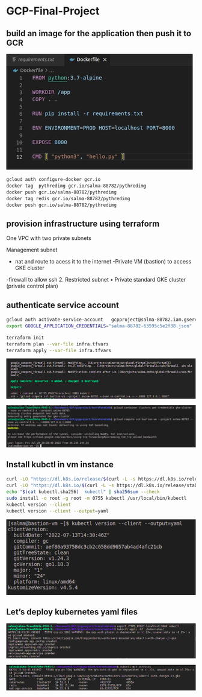 # GCP-Final-Project

## build an image for the application then push it to GCR

![alt](./GCP-Final-Project%20e0c575796b77428d9a2a6d72509b8c27/14fd19c9-b0cf-49f9-aaf1-ab13000d90f1.png)

```bash
gcloud auth configure-docker gcr.io
docker tag  pythredimg gcr.io/salma-88782/pythredimg
docker push gcr.io/salma-88782/pythredimg
docker tag redis gcr.io/salma-88782/pythredimg
docker push gcr.io/salma-88782/pythredimg
```

## provision infrastructure using terraform

One VPC with two private subnets 

Management subnet
- nat and route to acess it to the internet
-Private VM (bastion) to access  GKE cluster

-firewall to allow ssh
2. Restricted subnet 
• Private standard GKE cluster (private control plan)

## authenticate service account

```bash
gcloud auth activate-service-account   gcpproject@salma-88782.iam.gserviceaccount.com --project=salma-88782 --key-file="salma-88782-63595c5e2f38.json"
export GOOGLE_APPLICATION_CREDENTIALS="salma-88782-63595c5e2f38.json"
```

```bash
terraform init
terraform plan --var-file infra.tfvars
terraform apply --var-file infra.tfvars
```

![Screenshot from 2022-07-30 04-48-12.png](GCP-Final-Project%20e0c575796b77428d9a2a6d72509b8c27/Screenshot_from_2022-07-30_04-48-12.png)

![Screenshot from 2022-07-29 22-49-43.png](GCP-Final-Project%20e0c575796b77428d9a2a6d72509b8c27/Screenshot_from_2022-07-29_22-49-43.png)

## Install kubctl in vm instance

```bash
curl -LO "https://dl.k8s.io/release/$(curl -L -s https://dl.k8s.io/release/stable.txt)/bin/linux/amd64/kubectl"
curl -LO "https://dl.k8s.io/$(curl -L -s https://dl.k8s.io/release/stable.txt)/bin/linux/amd64/kubectl.sha256"
echo "$(cat kubectl.sha256)  kubectl" | sha256sum --check
sudo install -o root -g root -m 0755 kubectl /usr/local/bin/kubectl
kubectl version --client
kubectl version --client --output=yaml
```

![Screenshot from 2022-07-29 22-54-52.png](GCP-Final-Project%20e0c575796b77428d9a2a6d72509b8c27/Screenshot_from_2022-07-29_22-54-52.png)

## Let’s deploy kubernetes yaml files

![Screenshot from 2022-07-30 04-49-05.png](GCP-Final-Project%20e0c575796b77428d9a2a6d72509b8c27/Screenshot_from_2022-07-30_04-49-05.png)

![Screenshot from 2022-07-30 04-49-20.png](GCP-Final-Project%20e0c575796b77428d9a2a6d72509b8c27/Screenshot_from_2022-07-30_04-49-20.png)
